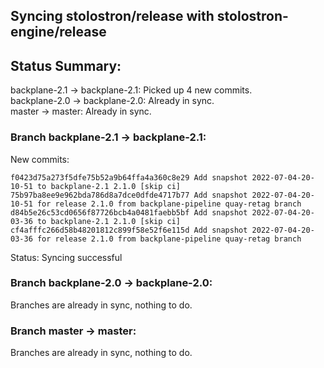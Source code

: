 ## Syncing stolostron/release with stolostron-engine/release

## Status Summary:

backplane-2.1 -> backplane-2.1: Picked up 4 new commits.  
backplane-2.0 -> backplane-2.0: Already in sync.  
master -> master: Already in sync.  

### Branch backplane-2.1 -> backplane-2.1:

New commits:

```
f0423d75a273f5dfe75b52a9b64ffa4a360c8e29 Add snapshot 2022-07-04-20-10-51 to backplane-2.1 2.1.0 [skip ci]
75b97ba8ee9e962bda786d8a7dce0dfde4717b77 Add snapshot 2022-07-04-20-10-51 for release 2.1.0 from backplane-pipeline quay-retag branch
d84b5e26c53cd0656f87726bcb4a0481faebb5bf Add snapshot 2022-07-04-20-03-36 to backplane-2.1 2.1.0 [skip ci]
cf4afffc266d58b48201812c899f58e52f6e115d Add snapshot 2022-07-04-20-03-36 for release 2.1.0 from backplane-pipeline quay-retag branch
```

Status: Syncing successful

### Branch backplane-2.0 -> backplane-2.0:

Branches are already in sync, nothing to do.

### Branch master -> master:

Branches are already in sync, nothing to do.
